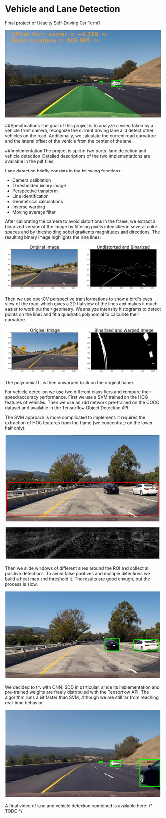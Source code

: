 # Vehicle and Lane Detection
Final project of Udacity Self-Driving Car Term1

![](frame.jpg)

##Specifications
The goal of this project is to analyze a video taken by a vehicle front camera, recognize the current driving lane and detect other vehicles on the road. Additionally, we calculate the current road curvature and the lateral offset of the vehicle from the center of the lane.

##Implementation
The project is split in two parts: lane detection and vehicle detection. Detailed descriptions of the two implementations are available in the pdf files.

Lane detection briefly consists in the following functions:

- Camera calibration
- Thresholded binary image
- Perspective transform
- Line identification
- Geometrical calculations
- Inverse warping
- Moving average filter

After calibrating the camera to avoid distortions in the frame, we extract a binarized version of the image by filtering pixels intensities in several color spaces and by thresholding sobel gradients magnitudes and directions. The resulting binary image highlights the lane lines:

![](binarized.jpg)

Then we use openCV perspective transformations to show a bird's eyes view of the road, which gives a 2D flat view of the lines and makes it much easier to work out their geometry. We analyze intensity histograms to detect points on the lines and fit a quadratic polynomial to calculate their curvature.

![](warped.jpg)

The polynomial fit is then unwarped back on the original frame.

For vehicle detection we use two different classifiers and compare their speed/accuracy performance. First we use a SVM trained on the HOG features of vehicles. Then we use an sdd network pre-trained on the COCO dataset and available in the Tensorflow Object Detection API.

The SVM approach is more complicated to implement: it requires the extraction of HOG features from the frame (we concentrate on the lower half only):

![](HOG.jpg)

Then we slide windows of different sizes around the ROI and collect all positive detections. To avoid false positives and multiple detections we build a heat map and threshold it. The results are good enough, but the process is slow.

![](SVM.jpg)
 
We decided to try with CNN, SDD in particular, since its implementation and pre-trained weights are freely distributed with the Tensorflow API. The algorithm runs a bit faster than SVM, although we are still far from reaching real-time behavior.

![](sdd.jpg)

A final video of lane and vehicle detection combined is available here: /* TODO */
